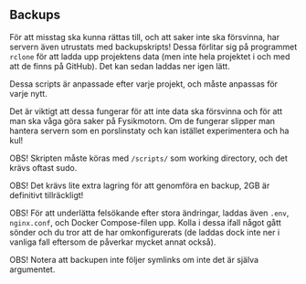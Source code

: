 ## Backups
För att misstag ska kunna rättas till, och att saker inte ska försvinna, har servern även utrustats med backupskripts! Dessa förlitar sig på programmet `rclone` för att ladda upp projektens data (men inte hela projektet i och med att de finns på GitHub). Det kan sedan laddas ner igen lätt.

Dessa scripts är anpassade efter varje projekt, och måste anpassas för varje nytt.

Det är viktigt att dessa fungerar för att inte data ska försvinna och för att man ska våga göra saker på Fysikmotorn. Om de fungerar slipper man hantera servern som en porslinstaty och kan istället experimentera och ha kul!

OBS! Skripten måste köras med `/scripts/` som working directory, och det krävs oftast sudo.

OBS! Det krävs lite extra lagring för att genomföra en backup, 2GB är definitivt tillräckligt!

OBS! För att underlätta felsökande efter stora ändringar, laddas även `.env`, `nginx.conf`, och Docker Compose-filen upp. Kolla i dessa ifall något gått sönder och du tror att de har omkonfigurerats (de laddas dock inte ner i vanliga fall eftersom de påverkar mycket annat också).

OBS! Notera att backupen inte följer symlinks om inte det är själva argumentet.